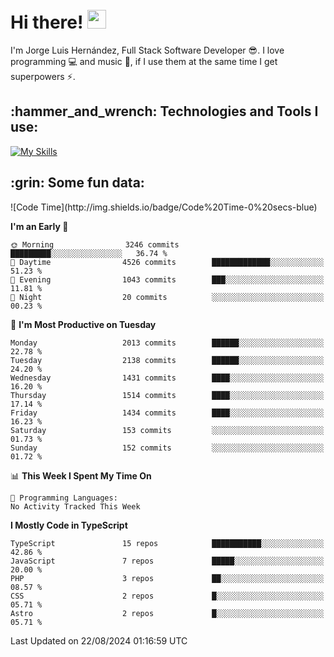 <h1 align="left">
 <abc>
  <br>Hi there! <img src="https://user-images.githubusercontent.com/42378118/110234147-e3259600-7f4e-11eb-95be-0c4047144dea.gif" width="30"><br>
 </abc>
</h1>

I'm Jorge Luis Hernández, Full Stack Software Developer :sunglasses:. I love programming :computer: and music :musical_score:, if I use them at the same time I get superpowers :zap:. 


<h2 align="left">:hammer_and_wrench: Technologies and Tools I use:</h2>

[![My Skills](https://skillicons.dev/icons?i=js,ts,html,css,py,vue,react,next,nest,postgres,mysql)](https://skillicons.dev)

<h2 align="left">:grin: Some fun data:</h2>
<!--START_SECTION:waka-->
![Code Time](http://img.shields.io/badge/Code%20Time-0%20secs-blue)

**I'm an Early 🐤** 

```text
🌞 Morning                3246 commits        █████████░░░░░░░░░░░░░░░░   36.74 % 
🌆 Daytime                4526 commits        █████████████░░░░░░░░░░░░   51.23 % 
🌃 Evening                1043 commits        ███░░░░░░░░░░░░░░░░░░░░░░   11.81 % 
🌙 Night                  20 commits          ░░░░░░░░░░░░░░░░░░░░░░░░░   00.23 % 
```
📅 **I'm Most Productive on Tuesday** 

```text
Monday                   2013 commits        ██████░░░░░░░░░░░░░░░░░░░   22.78 % 
Tuesday                  2138 commits        ██████░░░░░░░░░░░░░░░░░░░   24.20 % 
Wednesday                1431 commits        ████░░░░░░░░░░░░░░░░░░░░░   16.20 % 
Thursday                 1514 commits        ████░░░░░░░░░░░░░░░░░░░░░   17.14 % 
Friday                   1434 commits        ████░░░░░░░░░░░░░░░░░░░░░   16.23 % 
Saturday                 153 commits         ░░░░░░░░░░░░░░░░░░░░░░░░░   01.73 % 
Sunday                   152 commits         ░░░░░░░░░░░░░░░░░░░░░░░░░   01.72 % 
```


📊 **This Week I Spent My Time On** 

```text
💬 Programming Languages: 
No Activity Tracked This Week
```

**I Mostly Code in TypeScript** 

```text
TypeScript               15 repos            ███████████░░░░░░░░░░░░░░   42.86 % 
JavaScript               7 repos             █████░░░░░░░░░░░░░░░░░░░░   20.00 % 
PHP                      3 repos             ██░░░░░░░░░░░░░░░░░░░░░░░   08.57 % 
CSS                      2 repos             █░░░░░░░░░░░░░░░░░░░░░░░░   05.71 % 
Astro                    2 repos             █░░░░░░░░░░░░░░░░░░░░░░░░   05.71 % 
```




 Last Updated on 22/08/2024 01:16:59 UTC
<!--END_SECTION:waka-->
